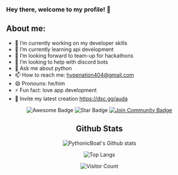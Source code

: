 ### Hey there, welcome to my profile! 👋

## About me:

- 🔭 I’m currently working on my developer skills
- 🌱 I’m currently learning api development
- 👯 I’m looking forward to team-up for hackathons
- :handshake: I’m looking to help with discord bots
- 💬 Ask me about python 
- 📫 How to reach me: hypenation404@gmail.com
- 😄 Pronouns: he/him
- ⚡ Fun fact: love app development
- :robot: Invite my latest creation https://dsc.gg/auda

<div align="center">
<img src="https://cdn.rawgit.com/sindresorhus/awesome/d7305f38d29fed78fa85652e3a63e154dd8e8829/media/badge.svg" alt="Awesome Badge"/>
<img src="https://img.shields.io/static/v1?label=%F0%9F%8C%9F&message=If%20Useful&style=style=flat&color=BC4E99" alt="Star Badge"/>
<a href="https://dsc.gg/auda-dev"><img src="https://img.shields.io/discord/775610059786158111.svg?style=flat&label=Join%20Community&color=7289DA" alt="Join Community Badge"/></a>
  
## Github Stats

![PythonicBoat's Github stats](https://github-readme-stats.vercel.app/api?username=PythonicBoat&show_icons=true&theme=dark)

![Top Langs](https://github-readme-stats.vercel.app/api/top-langs/?username=PythonicBoat)

![Visitor Count](https://profile-counter.glitch.me/PythonicBoat/count.svg)
